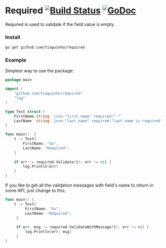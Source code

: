 # Required [![Build Status](https://travis-ci.org/tiaguinho/required.svg?branch=master)](https://travis-ci.org/tiaguinho/required) [![GoDoc](https://godoc.org/github.com/tiaguinho/required?status.png)](https://godoc.org/github.com/tiaguinho/required)
Required is used to validate if the field value is empty

### Install

```bash
go get github.com/tiaguinho/required
```

### Example

Simplest way to use the package:

```go
package main

import (
    "github.com/tiaguinho/required"
    "log"
)

type Test struct {
    FirstName string `json:"first_name" required:"-"`
    LastName  string `json:"last_name" required:"last name is required"`
}

func main()  {
    t := Test{
        FirstName: "Go",
        LastName: "Required",
    }
    
    if err := required.Validate(t); err != nil {
        log.Println(err)
    }
}
```

If you like to get all the validation messages with field's name to return in some API, just change to this:

```go
func main() {
    t := Test{
         FirstName: "Go",
         LastName: "Required",
     }
     
     if err, msg := required.ValidateWithMessage(t); err != nil {
         log.Println(err, msg)
     }
}
```

